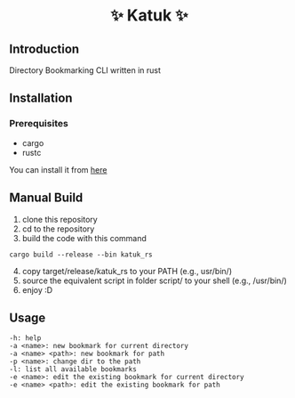<h1 align="center"> ✨ Katuk ✨ </h1>

## Introduction 

Directory Bookmarking CLI written in rust 

## Installation 

### Prerequisites 

- cargo 
- rustc

You can install it from [here](https://www.rust-lang.org)

## Manual Build

1. clone this repository 
2. cd to the repository 
3. build the code with this command
```
cargo build --release --bin katuk_rs
```
4. copy target/release/katuk_rs to your PATH (e.g., usr/bin/)
5. source the equivalent script in folder script/ to your shell (e.g., /usr/bin/)
6. enjoy :D

## Usage

```
-h: help
-a <name>: new bookmark for current directory 
-a <name> <path>: new bookmark for path 
-p <name>: change dir to the path 
-l: list all available bookmarks
-e <name>: edit the existing bookmark for current directory 
-e <name> <path>: edit the existing bookmark for path
```
